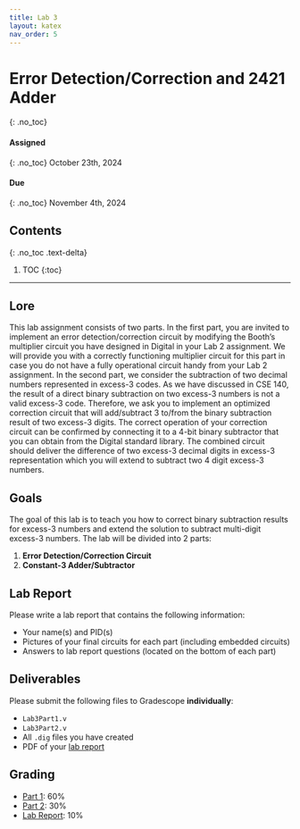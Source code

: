 ```yaml
---
title: Lab 3
layout: katex
nav_order: 5
---
```


# Error Detection/Correction and 2421 Adder
{: .no_toc}

#### Assigned
{: .no_toc}
October 23th, 2024

#### Due
{: .no_toc}
November 4th, 2024

## Contents
{: .no_toc .text-delta}

1. TOC
{:toc}

---

## Lore

This lab assignment consists of two parts. In the first part, you are invited to implement an error
detection/correction circuit by modifying the Booth’s multiplier circuit you have designed in
Digital in your Lab 2 assignment. We will provide you with a correctly functioning multiplier
circuit for this part in case you do not have a fully operational circuit handy from your Lab 2
assignment. In the second part, we consider the subtraction of two decimal numbers
represented in excess-3 codes. As we have discussed in CSE 140, the result of a direct binary
subtraction on two excess-3 numbers is not a valid excess-3 code. Therefore, we ask you to
implement an optimized correction circuit that will add/subtract 3 to/from the binary subtraction
result of two excess-3 digits. The correct operation of your correction circuit can be confirmed by
connecting it to a 4-bit binary subtractor that you can obtain from the Digital standard
library. The combined circuit should deliver the difference of two excess-3 decimal digits in
excess-3 representation which you will extend to subtract two 4 digit excess-3 numbers.

## Goals
The goal of this lab is to teach you how to correct binary subtraction results for excess-3 numbers and 
extend the solution to subtract multi-digit excess-3 numbers.
The lab will be divided into 2 parts:

1. **Error Detection/Correction Circuit**
2. **Constant-3 Adder/Subtractor**

## Lab Report

Please write a lab report that contains the following information:
- Your name(s) and PID(s)
- Pictures of your final circuits for each part (including embedded circuits)
- Answers to lab report questions (located on the bottom of each part)

## Deliverables

Please submit the following files to Gradescope **individually**:

- `Lab3Part1.v`
- `Lab3Part2.v`
- All `.dig` files you have created 
- PDF of your [lab report](#lab-report)

## Grading

* [Part 1](https://cse140l.github.io/fa24-labs/docs/lab3/part1): 60%
* [Part 2](https://cse140l.github.io/fa24-labs/docs/lab3/part2): 30%
* [Lab Report](#lab-report): 10%
